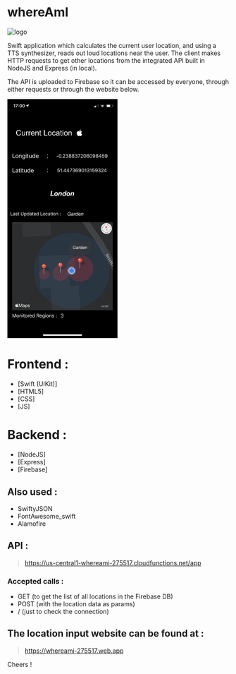 # whereAmI

<img alt="logo" src="/whereAmI?/appstore.png" width="125">

Swift application which calculates the current user location, and using a TTS synthesizer, reads out loud locations near the user. The client makes HTTP requests to get other locations from the integrated API built in NodeJS and Express (in local).

The API is uploaded to Firebase so it can be accessed by everyone, through either requests or through the website below.

<img alt="app" src="/IMG_0203.PNG" width="250">

# Frontend :
- [Swift (UIKit)]
- [HTML5]
- [CSS]
- [JS]

# Backend :
* [NodeJS]
* [Express]
* [Firebase]

## Also used :
* SwiftyJSON
* FontAwesome_swift
* Alamofire

## API  :
> https://us-central1-whereami-275517.cloudfunctions.net/app
### Accepted calls :
- GET (to get the list of all locations in the Firebase DB)
- POST (with the location data as params)
- / (just to check the connection)

## The location input website can be found at :
> https://whereami-275517.web.app



Cheers !
